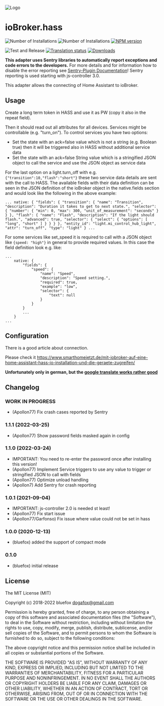 ![Logo](admin/hass.png)
# ioBroker.hass

![Number of Installations](http://iobroker.live/badges/hass-installed.svg)
![Number of Installations](http://iobroker.live/badges/hass-stable.svg)
[![NPM version](http://img.shields.io/npm/v/iobroker.hass.svg)](https://www.npmjs.com/package/iobroker.hass)

![Test and Release](https://github.com/ioBroker/ioBroker.hass/workflows/Test%20and%20Release/badge.svg)
[![Translation status](https://weblate.iobroker.net/widgets/adapters/-/hass/svg-badge.svg)](https://weblate.iobroker.net/engage/adapters/?utm_source=widget)
[![Downloads](https://img.shields.io/npm/dm/iobroker.hass.svg)](https://www.npmjs.com/package/iobroker.hass)

**This adapter uses Sentry libraries to automatically report exceptions and code errors to the developers.** For more details and for information how to disable the error reporting see [Sentry-Plugin Documentation](https://github.com/ioBroker/plugin-sentry#plugin-sentry)! Sentry reporting is used starting with js-controller 3.0.


This adapter allows the connecting of Home Assistant to ioBroker.

## Usage
Create a long term token in HASS and use it as PW (copy it also in the repeat field).

Then it should read out all attributes for all devices. Services might be controllable (e.g. "turn_on"). To control services you have two options:
* Set the state with an ack=false value which is not a string (e.g. Boolean true) then it will be triggered also in HASS without additional service data
* Set the state with an ack=false String value which is a stringified JSON object to call the service and use the JSON object as service data

For the last option on a light.turn_off with e.g. `{"transition":10,"flash":"short"}` these two service data details are sent with the call to HASS. The available fields with their data definition can be seen in the JSON definition of the ioBroker object in the native.fields section and would look like the following in the above example:

`
...
    native: {
        "fields": {
            "transition": {
                "name": "Transition",
                "description": "Duration it takes to get to next state.",
                "selector": {
                    "number": {
                        "min": 0,
                        "max": 300,
                        "unit_of_measurement": "seconds"
                    }
                }
            },
            "flash": {
                "name": "Flash",
                "description": "If the light should flash.",
                "advanced": true,
                "selector": {
                    "select": {
                        "options": [
                            "long",
                            "short"
                        ]
                    }
                }
            }
        },
        "entity_id": "light.mi_control_hub_light",
        "attr": "turn_off",
        "type": "light"
    }
...
`

For some services like set_speed it is required to call with a JSON object like `{speed: "high"}` in general to provide required values. In this case the field definition look e.g. like:

```
...
    native: {
        "fields": {
            "speed": {
                "name": "Speed",
                "description": "Speed setting.",
                "required": true,
                "example": "low",
                "selector": {
                    "text": null
                }
            }
        }
        ...
    }
...
```

## Configuration
There is a good article about connection. 

Please check it https://www.smarthomejetzt.de/mit-iobroker-auf-eine-home-assistant-hass-io-installation-und-die-geraete-zugreifen/ 

**Unfortunately only in german, but the [google translate works rather good](https://translate.google.com/translate?hl=en&sl=de&tl=en&u=https%3A%2F%2Fwww.smarthomejetzt.de%2Fmit-iobroker-auf-eine-home-assistant-hass-io-installation-und-die-geraete-zugreifen%2F)** 

<!--
	Placeholder for the next version (at the beginning of the line):
	### __WORK IN PROGRESS__
-->

## Changelog

### __WORK IN PROGRESS__
* (Apollon77) Fix crash cases reported by Sentry

### 1.1.1 (2022-03-25)
* (Apollon77) Show password fields masked again in config

### 1.1.0 (2022-03-24)
* IMPORTANT: You need to re-enter the password once after installing this version!
* (Apollon77) Implement Service triggers to use any value to trigger or stringified JSON to call with fields
* (Apollon77) Optimize unload handling
* (Apollon7) Add Sentry for crash reporting

### 1.0.1 (2021-09-04)
* IMPORTANT: js-controller 2.0 is needed st least!
* (Apollon77) Fix start issue
* (Apollon77/Garfonso) Fix issue where value could not be set in hass

### 1.0.0 (2020-12-13)
* (bluefox) added the support of compact mode

### 0.1.0
* (bluefox) initial release

## License
The MIT License (MIT)

Copyright (c) 2018-2022 bluefox <dogafox@gmail.com>

Permission is hereby granted, free of charge, to any person obtaining a copy
of this software and associated documentation files (the "Software"), to deal
in the Software without restriction, including without limitation the rights
to use, copy, modify, merge, publish, distribute, sublicense, and/or sell
copies of the Software, and to permit persons to whom the Software is
furnished to do so, subject to the following conditions:

The above copyright notice and this permission notice shall be included in
all copies or substantial portions of the Software.

THE SOFTWARE IS PROVIDED "AS IS", WITHOUT WARRANTY OF ANY KIND, EXPRESS OR
IMPLIED, INCLUDING BUT NOT LIMITED TO THE WARRANTIES OF MERCHANTABILITY,
FITNESS FOR A PARTICULAR PURPOSE AND NONINFRINGEMENT. IN NO EVENT SHALL THE
AUTHORS OR COPYRIGHT HOLDERS BE LIABLE FOR ANY CLAIM, DAMAGES OR OTHER
LIABILITY, WHETHER IN AN ACTION OF CONTRACT, TORT OR OTHERWISE, ARISING FROM,
OUT OF OR IN CONNECTION WITH THE SOFTWARE OR THE USE OR OTHER DEALINGS IN
THE SOFTWARE.
